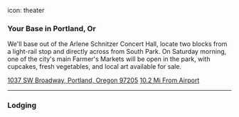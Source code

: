 icon: theater

<div class="big-photo-section"></div>

### Your Base in Portland, Or

We'll base out of the Arlene Schnitzer Concert Hall, locate two blocks from a light-rail stop and directly across from South Park. On Saturday morning, one of the city's main Farmer's Markets will be open in the park, with cupcakes, fresh vegetables, and local art available for sale.

[1037 SW Broadway, Portland, Oregon 97205](http://maps.google.com)
[10.2 Mi From Airport](http://maps.google.com)

<hr class="line-canvas"></hr>

### Lodging
<div class="content-icon content-icon-plane"></div>
